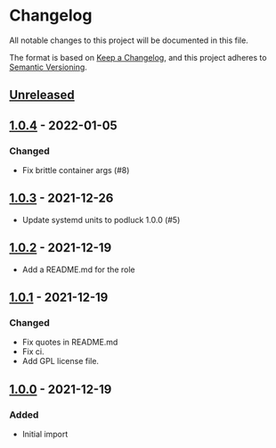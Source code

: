 # Changelog
All notable changes to this project will be documented in this file.

The format is based on [Keep a Changelog](https://keepachangelog.com/en/1.0.0/),
and this project adheres to [Semantic Versioning](https://semver.org/spec/v2.0.0.html).

## [Unreleased]

## [1.0.4] - 2022-01-05

### Changed
- Fix brittle container args (#8)


## [1.0.3] - 2021-12-26
- Update systemd units to podluck 1.0.0 (#5)

## [1.0.2] - 2021-12-19
- Add a README.md for the role

## [1.0.1] - 2021-12-19

### Changed
- Fix quotes in README.md
- Fix ci.
- Add GPL license file.

## [1.0.0] - 2021-12-19
### Added
- Initial import

[Unreleased]: https://github.com/znerol/ansible-collection-podluck/compare/v1.0.4...HEAD
[1.0.4]: https://github.com/znerol/ansible-collection-podluck/compare/v1.0.3...v1.0.4
[1.0.3]: https://github.com/znerol/ansible-collection-podluck/compare/v1.0.2...v1.0.3
[1.0.2]: https://github.com/znerol/ansible-collection-podluck/compare/v1.0.1...v1.0.2
[1.0.1]: https://github.com/znerol/ansible-collection-podluck/compare/v1.0.0...v1.0.1
[1.0.0]: https://github.com/znerol/ansible-collection-podluck/releases/tag/v1.0.0
